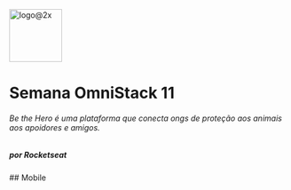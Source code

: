 
<img width="95" alt="logo@2x" src="https://user-images.githubusercontent.com/38055818/83159825-6d91bd00-a0d4-11ea-9bdf-04773943acbb.png">

# Semana OmniStack 11 

###### Be the Hero é uma plataforma que conecta ongs de proteção aos animais aos apoidores e amigos.

<h5>por Rocketseat</h5>
## Mobile

